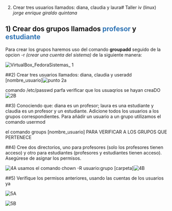 2) Crear tres usuarios llamados: diana, claudia y laura#  Taller  iv (linux)
*jorge enrique giraldo quintana*
## 1) Crear dos grupos llamados <span style="color:#2f74b5">profesor</span> y <span style="color:#2f74b5">estudiante</span>
Para crear los grupos haremos uso del comando <b>groupadd</b> seguido de la opcion -r *(crear una cuenta del sistema)* de la siguiente manera:

![VirtualBox_FedoraSistemas_ 1](https://user-images.githubusercontent.com/18295167/160483910-ae5d42b9-64b8-47d3-99a5-03a92fd6228a.png)

##2) Crear tres usuarios llamados: diana, claudia y 
 useradd [nombre_usuario]![punto 2a](https://user-images.githubusercontent.com/18295167/160485715-7ffc6079-6eb5-4b86-9727-c29d45988fdc.png)
 
comando  /etc/passwd   parfa verificar que los usuaqrios  se hayan creaDO![2B](https://user-images.githubusercontent.com/18295167/160486044-93be009e-be16-44da-b614-51245d234eb9.png)


##3) Conociendo que: diana es un profesor; laura es una estudiante y claudia es un profesor y un estudiante. Adicione todos los usuarios a los grupos correspondientes.
Para añádir un usuario a un grupo utilizamos el comando usermod 

el comando groups [nombre_usuario] PARA VERIFICAR A LOS GRUPOS QUE PERTENECE

 ##4) Cree dos directorios, uno para profesores (solo los profesores tienen acceso) y otro para estudiantes (profesores y estudiantes tienen acceso). Asegúrese de asignar los permisos.
 
 
 ![4A](https://user-images.githubusercontent.com/18295167/160486710-7bd69c1f-46e7-4efe-8ff1-e7c8c8b55bf2.png)
usamos el comando chown -R usuario:grupo [carpeta]![4B](https://user-images.githubusercontent.com/18295167/160487655-0d3d0c73-aaeb-47a0-8950-128895be94d8.png)

##5) Verifique los permisos anteriores, usando las cuentas de los usuarios ya 

![5A](https://user-images.githubusercontent.com/18295167/160489947-7e339950-191e-478f-ab51-29cb950c80e9.png)

![5B](https://user-images.githubusercontent.com/18295167/160489985-b9b12d1e-b842-4dc6-a76b-b05f9025d561.png)
